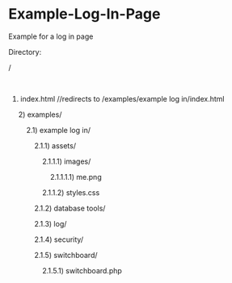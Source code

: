 # Example-Log-In-Page
Example for a log in page

Directory:

/

&nbsp;&nbsp;&nbsp;&nbsp;
1) index.html //redirects to /examples/example log in/index.html

&nbsp;&nbsp;&nbsp;&nbsp;
2) examples/

&nbsp;&nbsp;&nbsp;&nbsp;&nbsp;&nbsp;&nbsp;&nbsp;
2.1) example log in/

&nbsp;&nbsp;&nbsp;&nbsp;&nbsp;&nbsp;&nbsp;&nbsp;&nbsp;&nbsp;&nbsp;&nbsp;
2.1.1) assets/

&nbsp;&nbsp;&nbsp;&nbsp;&nbsp;&nbsp;&nbsp;&nbsp;&nbsp;&nbsp;&nbsp;&nbsp;&nbsp;&nbsp;&nbsp;&nbsp;
2.1.1.1) images/

&nbsp;&nbsp;&nbsp;&nbsp;&nbsp;&nbsp;&nbsp;&nbsp;&nbsp;&nbsp;&nbsp;&nbsp;&nbsp;&nbsp;&nbsp;&nbsp;&nbsp;&nbsp;&nbsp;&nbsp;
2.1.1.1.1) me.png

&nbsp;&nbsp;&nbsp;&nbsp;&nbsp;&nbsp;&nbsp;&nbsp;&nbsp;&nbsp;&nbsp;&nbsp;&nbsp;&nbsp;&nbsp;&nbsp;
2.1.1.2) styles.css

&nbsp;&nbsp;&nbsp;&nbsp;&nbsp;&nbsp;&nbsp;&nbsp;&nbsp;&nbsp;&nbsp;&nbsp;
2.1.2) database tools/

&nbsp;&nbsp;&nbsp;&nbsp;&nbsp;&nbsp;&nbsp;&nbsp;&nbsp;&nbsp;&nbsp;&nbsp;
2.1.3) log/

&nbsp;&nbsp;&nbsp;&nbsp;&nbsp;&nbsp;&nbsp;&nbsp;&nbsp;&nbsp;&nbsp;&nbsp;
2.1.4) security/

&nbsp;&nbsp;&nbsp;&nbsp;&nbsp;&nbsp;&nbsp;&nbsp;&nbsp;&nbsp;&nbsp;&nbsp;
2.1.5) switchboard/

&nbsp;&nbsp;&nbsp;&nbsp;&nbsp;&nbsp;&nbsp;&nbsp;&nbsp;&nbsp;&nbsp;&nbsp;&nbsp;&nbsp;&nbsp;&nbsp;
2.1.5.1) switchboard.php


